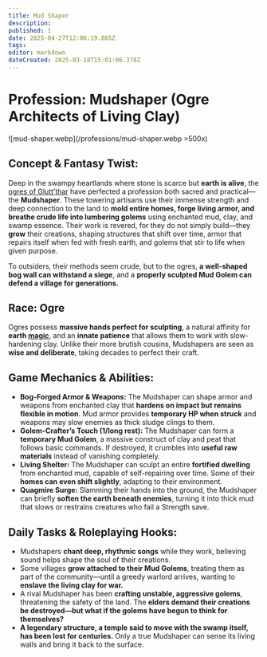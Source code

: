 ```yaml
---
title: Mud Shaper
description: 
published: 1
date: 2025-04-27T12:06:19.805Z
tags: 
editor: markdown
dateCreated: 2025-03-18T15:01:06.378Z
---
```


# Profession: Mudshaper (Ogre Architects of Living Clay)

![mud-shaper.webp](/professions/mud-shaper.webp =500x)

## Concept & Fantasy Twist:
Deep in the swampy heartlands where stone is scarce but **earth is alive**, the [ogres of Glutt’thar](/structure/society/ogres-of-glutt-thar.md) have perfected a profession both sacred and practical—the **Mudshaper**. These towering artisans use their immense strength and deep connection to the land to **mold entire homes, forge living armor, and breathe crude life into lumbering golems** using enchanted mud, clay, and swamp essence. Their work is revered, for they do not simply build—they **grow** their creations, shaping structures that shift over time, armor that repairs itself when fed with fresh earth, and golems that stir to life when given purpose.

To outsiders, their methods seem crude, but to the ogres, **a well-shaped bog wall can withstand a siege**, and a **properly sculpted Mud Golem can defend a village for generations.**

## Race: Ogre
Ogres possess **massive hands perfect for sculpting**, a natural affinity for **earth [magic](/structure/mechanic/magic.md)**, and an **innate patience** that allows them to work with slow-hardening clay. Unlike their more brutish cousins, Mudshapers are seen as **wise and deliberate**, taking decades to perfect their craft.

## Game Mechanics & Abilities:
- **Bog-Forged Armor & Weapons:** The Mudshaper can shape armor and weapons from enchanted clay that **hardens on impact but remains flexible in motion**. Mud armor provides **temporary HP when struck** and weapons may slow enemies as thick sludge clings to them.  
- **Golem-Crafter’s Touch (1/long rest):** The Mudshaper can form a **temporary Mud Golem**, a massive construct of clay and peat that follows basic commands. If destroyed, it crumbles into **useful raw materials** instead of vanishing completely.  
- **Living Shelter:** The Mudshaper can sculpt an entire **fortified dwelling** from enchanted mud, capable of self-repairing over time. Some of their **homes can even shift slightly**, adapting to their environment.  
- **Quagmire Surge:** Slamming their hands into the ground, the Mudshaper can briefly **soften the earth beneath enemies**, turning it into thick mud that slows or restrains creatures who fail a Strength save.  

## Daily Tasks & Roleplaying Hooks:
- Mudshapers **chant deep, rhythmic songs** while they work, believing sound helps shape the soul of their creations.  
- Some villages **grow attached to their Mud Golems**, treating them as part of the community—until a greedy warlord arrives, wanting to **enslave the living clay for war.**  
- A rival Mudshaper has been **crafting unstable, aggressive golems**, threatening the safety of the land. The **elders demand their creations be destroyed—but what if the golems have begun to think for themselves?**  
- **A legendary structure, a temple said to move with the swamp itself, has been lost for centuries.** Only a true Mudshaper can sense its living walls and bring it back to the surface.
